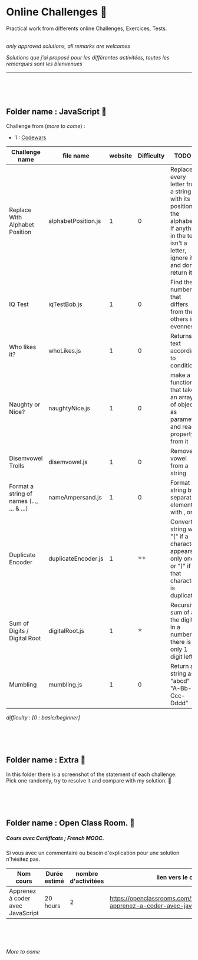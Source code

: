 # Online Challenges :construction_worker:
Practical work from differents online Challenges, Exercices, Tests.
<br><br>

_only approved solutions, all remarks are welcomes_

_Solutions que j'ai proposé pour les différentes activitées, toutes les remarques sont les bienvenues_

------





<br>
<br>
<br>

## Folder name : JavaScript :baby_chick:

Challenge from (_more to come_) :
- 1 : [Codewars](https://www.codewars.com/r/jVteJg)

Challenge name | file name | website | Difficulty | TODO ?
--- |--- |--- |--- |--- |
Replace With Alphabet Position | alphabetPosition.js | 1 | 0 | Replace every letter from a string with its position in the alphabet. If anything in the text isn't a letter, ignore it and don't return it.
IQ Test | iqTestBob.js | 1 | 0 | Find the number that differs from the others in evenness
Who likes it? | whoLikes.js | 1 | 0 | Returns a text according to conditions
Naughty or Nice? | naughtyNice.js | 1 | 0 | make a function that take an array of object as parameter and read a property from it
Disemvowel Trolls | disemvowel.js | 1 | 0 | Remove vowel from a string
Format a string of names (..., ... & ...) | nameAmpersand.js | 1 | 0 | Format a string by separating elements with , or &
Duplicate Encoder | duplicateEncoder.js | 1 | :star:+ |  Convert a string with "(" if a character appears only once or ")" if that character is duplicated
Sum of Digits / Digital Root | digitalRoot.js | 1 | :star: | Recursive sum of all the digits in a number till there is only 1 digit left
Mumbling | mumbling.js | 1 | 0 | Return a string as "abcd" -> "A-Bb-Ccc-Dddd"


_difficulty : [0 : basic/beginner]_

<br>
<br>
<br>

## Folder name : Extra :tulip:
In this folder there is a screenshot of the statement of each challenge.  
Pick one randomly, try to resolve it and compare with my solution. :dizzy:  


<br>
<br>
<br>



## Folder name : Open Class Room. :orange_book:

##### Cours avec Certificats ; _French MOOC_. 

Si vous avec un commentaire ou besoin d'explication pour une solution n'hésitez pas.

Nom cours | Durée estimé | nombre d'activitées | lien vers le cours
--- |--- |--- |--- |
Apprenez à coder avec JavaScript | 20 hours | 2 | https://openclassrooms.com/fr/courses/2984401-apprenez-a-coder-avec-javascript



<br>
<br>
<br>

_More to come_
